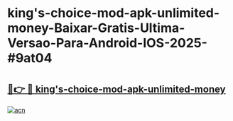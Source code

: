 # king's-choice-mod-apk-unlimited-money-Baixar-Gratis-Ultima-Versao-Para-Android-IOS-2025-#9at04

# <h2><a href="https://ainizakaria.my?title=king's-choice-mod-apk-unlimited-money&ref=22M">🔗👉 🔴 king's-choice-mod-apk-unlimited-money</a></h2>

[![acn](https://github.com/user-attachments/assets/0f9c940e-d8b0-45ae-aac7-cd30a18b3e1c)](https://ainizakaria.my?title=king's-choice-mod-apk-unlimited-money&ref=22M)

